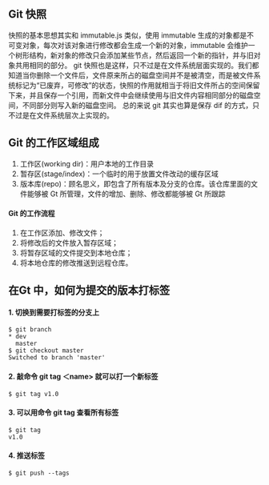 ## Git 快照

快照的基本思想其实和 immutable.js 类似，使用 immutable 生成的对象都是不可变对象，每次对该对象进行修改都会生成一个新的对象，immutable 会维护一个树形结构，新对象的修改只会添加某些节点，然后返回一个新的指针，并与旧对象共用相同的部分。
git 快照也是这样，只不过是在文件系统层面实现的。我们都知道当你删除一个文件后，文件原来所占的磁盘空间并不是被清空，而是被文件系统标记为“已废弃，可修改”的状态，快照的作用就相当于将旧文件所占的空间保留下来，并且保存一个引用，而新文件中会继续使用与旧文件内容相同部分的磁盘空间，不同部分则写入新的磁盘空间。
总的来说 git 其实也算是保存 dif 的方式，只不过是在文件系统层次上实现的。

## Git 的工作区域组成

1. 工作区(working dir)：用户本地的工作目录
2. 暂存区(stage/index)：一个临时的用于放置文件改动的缓存区域
3. 版本库(repo)：顾名思义，即包含了所有版本及分支的仓库。该仓库里面的文件能够被 Gt 所管理，文件的增加、删除、修改都能够被 Gt 所跟踪

#### Git 的工作流程

1. 在工作区添加、修改文件；
2. 将修改后的文件放入暂存区域；
3. 将暂存区域的文件提交到本地仓库；
4. 将本地仓库的修改推送到远程仓库。

## 在Gt 中，如何为提交的版本打标签

#### 1. 切换到需要打标签的分支上

```shell
$ git branch
* dev
  master
$ git checkout master
Switched to branch 'master'
```

#### 2. 敲命令 git tag ＜name> 就可以打一个新标签

```shell
$ git tag v1.0
```

#### 3. 可以用命令 git tag 查看所有标签

```shell
$ git tag
v1.0
```

#### 4. 推送标签

```shell
$ git push --tags
```

#### 